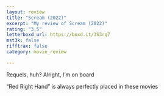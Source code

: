 ```yaml
---
layout: review
title: "Scream (2022)"
excerpt: "My review of Scream (2022)"
rating: "3.5"
letterboxd_url: https://boxd.it/3S3rq7
mst3k: false
rifftrax: false
category: movie_review

---
```


Requels, huh? Alright, I’m on board

“Red Right Hand” is always perfectly placed in these movies